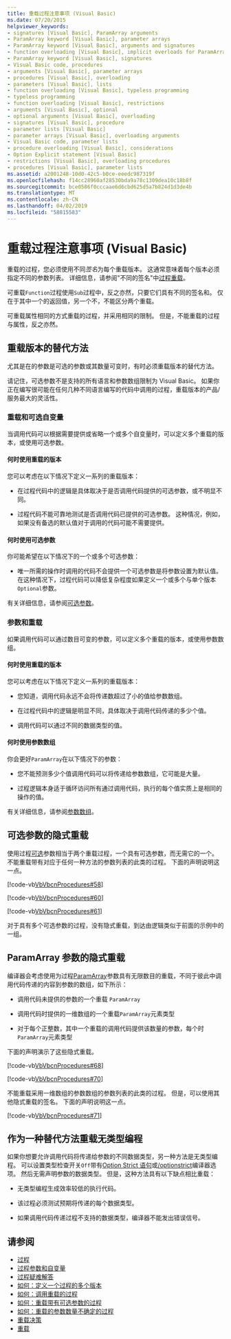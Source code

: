```yaml
---
title: 重载过程注意事项 (Visual Basic)
ms.date: 07/20/2015
helpviewer_keywords:
- signatures [Visual Basic], ParamArray arguments
- ParamArray keyword [Visual Basic], parameter arrays
- ParamArray keyword [Visual Basic], arguments and signatures
- function overloading [Visual Basic], implicit overloads for ParamArray
- ParamArray keyword [Visual Basic], signatures
- Visual Basic code, procedures
- arguments [Visual Basic], parameter arrays
- procedures [Visual Basic], overloading
- parameters [Visual Basic], lists
- function overloading [Visual Basic], typeless programming
- typeless programming
- function overloading [Visual Basic], restrictions
- arguments [Visual Basic], optional
- optional arguments [Visual Basic], overloading
- signatures [Visual Basic], procedure
- parameter lists [Visual Basic]
- parameter arrays [Visual Basic], overloading arguments
- Visual Basic code, parameter lists
- procedure overloading [Visual Basic], considerations
- Option Explicit statement [Visual Basic]
- restrictions [Visual Basic], overloading procedures
- procedures [Visual Basic], parameter lists
ms.assetid: a2001248-10d0-42c5-b0ce-eeedc987319f
ms.openlocfilehash: f14cc28960af28530bda9a78c1309dea10c18b8f
ms.sourcegitcommit: bce0586f0cccaae6d6cbd625d5a7b824d1d3de4b
ms.translationtype: MT
ms.contentlocale: zh-CN
ms.lasthandoff: 04/02/2019
ms.locfileid: "58815583"
---
```

# <a name="considerations-in-overloading-procedures-visual-basic"></a>重载过程注意事项 (Visual Basic)
重载的过程，您必须使用不同*签名*为每个重载版本。 这通常意味着每个版本必须指定不同的参数列表。 详细信息，请参阅"不同的签名"中[过程重载](./procedure-overloading.md)。  
  
 可重载`Function`过程使用`Sub`过程中，反之亦然，只要它们具有不同的签名和。 仅在于其中一个的返回值，另一个不，不能区分两个重载。  
  
 可重载属性相同的方式重载的过程，并采用相同的限制。 但是，不能重载的过程与属性，反之亦然。  
  
## <a name="alternatives-to-overloaded-versions"></a>重载版本的替代方法  
 尤其是在的参数是可选的参数或其数量可变时，有时必须重载版本的替代方法。  
  
 请记住，可选参数不是支持的所有语言和参数数组限制为 Visual Basic。 如果你正在编写很可能在任何几种不同语言编写的代码中调用的过程，重载版本的产品/服务最大的灵活性。  
  
### <a name="overloads-and-optional-arguments"></a>重载和可选自变量  
 当调用代码可以根据需要提供或省略一个或多个自变量时，可以定义多个重载的版本，或使用可选参数。  
  
#### <a name="when-to-use-overloaded-versions"></a>何时使用重载的版本  
 您可以考虑在以下情况下定义一系列的重载版本：  
  
-   在过程代码中的逻辑是具体取决于是否调用代码提供的可选参数，或不明显不同。  
  
-   过程代码不能可靠地测试是否调用代码已提供的可选参数。 这种情况，例如，如果没有备选的默认值对于调用的代码可能不需要提供。  
  
#### <a name="when-to-use-optional-parameters"></a>何时使用可选参数  
 你可能希望在以下情况下的一个或多个可选参数：  
  
-   唯一所需的操作时调用的代码不会提供一个可选参数是将参数设置为默认值。 在这种情况下，过程代码可以降低复杂程度如果定义一个或多个与单个版本`Optional`参数。  
  
 有关详细信息，请参阅[可选参数](./optional-parameters.md)。  
  
### <a name="overloads-and-paramarrays"></a>参数和重载  
 如果调用代码可以通过数目可变的参数，可以定义多个重载的版本，或使用参数数组。  
  
#### <a name="when-to-use-overloaded-versions"></a>何时使用重载的版本  
 您可以考虑在以下情况下定义一系列的重载版本：  
  
-   您知道，调用代码永远不会将传递数超过了小的值给参数数组。  
  
-   在过程代码中的逻辑是明显不同，具体取决于调用代码传递的多少个值。  
  
-   调用代码可以通过不同的数据类型的值。  
  
#### <a name="when-to-use-a-parameter-array"></a>何时使用参数数组  
 你会更好`ParamArray`在以下情况下的参数：  
  
-   您不能预测多少个值调用代码可以将传递给参数数组，它可能是大量。  
  
-   过程逻辑本身适于循环访问所有通过调用代码，执行的每个值实质上是相同的操作的值。  
  
 有关详细信息，请参阅[参数数组](./parameter-arrays.md)。  
  
## <a name="implicit-overloads-for-optional-parameters"></a>可选参数的隐式重载  
 使用过程[可选](../../../../visual-basic/language-reference/modifiers/optional.md)参数相当于两个重载过程，一个具有可选参数，而无需它的一个。 不能重载带有对应于任何一种方法的参数列表的此类的过程。 下面的声明说明这一点。  
  
 [!code-vb[VbVbcnProcedures#58](~/samples/snippets/visualbasic/VS_Snippets_VBCSharp/VbVbcnProcedures/VB/Class1.vb#58)]  
  
 [!code-vb[VbVbcnProcedures#60](~/samples/snippets/visualbasic/VS_Snippets_VBCSharp/VbVbcnProcedures/VB/Class1.vb#60)]  
  
 [!code-vb[VbVbcnProcedures#61](~/samples/snippets/visualbasic/VS_Snippets_VBCSharp/VbVbcnProcedures/VB/Class1.vb#61)]  
  
 对于具有多个可选参数的过程，没有隐式重载，到达由逻辑类似于前面的示例中的一组。  
  
## <a name="implicit-overloads-for-a-paramarray-parameter"></a>ParamArray 参数的隐式重载  
 编译器会考虑使用为过程[ParamArray](../../../../visual-basic/language-reference/modifiers/paramarray.md)参数具有无限数目的重载，不同于彼此中调用代码传递的内容到参数的数组，如下所示：  
  
-   调用代码未提供的参数的一个重载 `ParamArray`  
  
-   调用代码时提供的一维数组的一个重载`ParamArray`元素类型  
  
-   对于每个正整数，其中一个重载的调用代码提供该数量的参数，每个时`ParamArray`元素类型  
  
 下面的声明演示了这些隐式重载。  
  
 [!code-vb[VbVbcnProcedures#68](~/samples/snippets/visualbasic/VS_Snippets_VBCSharp/VbVbcnProcedures/VB/Class1.vb#68)]  
  
 [!code-vb[VbVbcnProcedures#70](~/samples/snippets/visualbasic/VS_Snippets_VBCSharp/VbVbcnProcedures/VB/Class1.vb#70)]  
  
 不能重载采用一维数组的参数数组的参数列表的此类的过程。 但是，可以使用其他隐式重载的签名。 下面的声明说明这一点。  
  
 [!code-vb[VbVbcnProcedures#71](~/samples/snippets/visualbasic/VS_Snippets_VBCSharp/VbVbcnProcedures/VB/Class1.vb#71)]  
  
## <a name="typeless-programming-as-an-alternative-to-overloading"></a>作为一种替代方法重载无类型编程  
 如果你想要允许调用代码将传递给参数的不同数据类型，另一种方法是无类型编程。 可以设置类型检查开关`Off`带有[Option Strict 语句](../../../../visual-basic/language-reference/statements/option-strict-statement.md)或[/optionstrict](../../../../visual-basic/reference/command-line-compiler/optionstrict.md)编译器选项。 然后无需声明参数的数据类型。 但是，这种方法具有以下缺点相比重载：  
  
-   无类型编程生成效率较低的执行代码。  
  
-   该过程必须测试预期将传递的每个数据类型。  
  
-   如果调用代码传递过程不支持的数据类型，编译器不能发出错误信号。  
  
## <a name="see-also"></a>请参阅

- [过程](./index.md)
- [过程参数和自变量](./procedure-parameters-and-arguments.md)
- [过程疑难解答](./troubleshooting-procedures.md)
- [如何：定义一个过程的多个版本](./how-to-define-multiple-versions-of-a-procedure.md)
- [如何：调用重载的过程](./how-to-call-an-overloaded-procedure.md)
- [如何：重载带有可选参数的过程](./how-to-overload-a-procedure-that-takes-optional-parameters.md)
- [如何：重载的参数数量不确定的过程](./how-to-overload-a-procedure-that-takes-an-indefinite-number-of-parameters.md)
- [重载决策](./overload-resolution.md)
- [重载](../../../../visual-basic/language-reference/modifiers/overloads.md)
